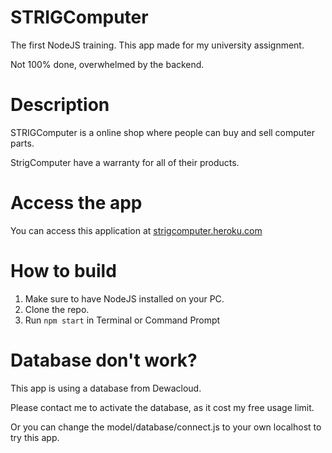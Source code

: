 # STRIGComputer
The first NodeJS training. 
This app made for my university assignment.

Not 100% done, overwhelmed by the backend.

# Description
STRIGComputer is a online shop where people can buy and sell computer parts.

StrigComputer have a warranty for all of their products.

# Access the app
You can access this application at [strigcomputer.heroku.com](strigcomputer.heroku.com)

# How to build
1. Make sure to have NodeJS installed on your PC.
2. Clone the repo.
3. Run ```npm start``` in Terminal or Command Prompt

# Database don't work?
This app is using a database from Dewacloud.

Please contact me to activate the database, as it cost my free usage limit.

Or you can change the model/database/connect.js to your own localhost to try this app.
